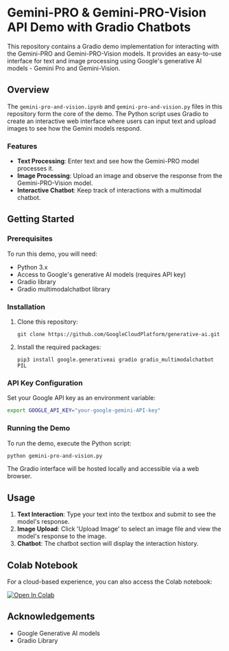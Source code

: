 # Gemini-PRO & Gemini-PRO-Vision API Demo with Gradio Chatbots

This repository contains a Gradio demo implementation for interacting with the Gemini-PRO and Gemini-PRO-Vision models. It provides an easy-to-use interface for text and image processing using Google's generative AI models - Gemini Pro and Gemini-Vision.

## Overview

The `gemini-pro-and-vision.ipynb` and `gemini-pro-and-vision.py` files in this repository form the core of the demo. The Python script uses Gradio to create an interactive web interface where users can input text and upload images to see how the Gemini models respond.

### Features

- **Text Processing**: Enter text and see how the Gemini-PRO model processes it.
- **Image Processing**: Upload an image and observe the response from the Gemini-PRO-Vision model.
- **Interactive Chatbot**: Keep track of interactions with a multimodal chatbot.

## Getting Started

### Prerequisites

To run this demo, you will need:

- Python 3.x
- Access to Google's generative AI models (requires API key)
- Gradio library
- Gradio multimodalchatbot library

### Installation

1. Clone this repository:
   ```
   git clone https://github.com/GoogleCloudPlatform/generative-ai.git
   ```
2. Install the required packages:
   ```
   pip3 install google.generativeai gradio gradio_multimodalchatbot PIL
   ```

### API Key Configuration

Set your Google API key as an environment variable:

```bash
export GOOGLE_API_KEY="your-google-gemini-API-key"
```

### Running the Demo

To run the demo, execute the Python script:

```bash
python gemini-pro-and-vision.py
```

The Gradio interface will be hosted locally and accessible via a web browser.

## Usage

1. **Text Interaction**: Type your text into the textbox and submit to see the model's response.
2. **Image Upload**: Click 'Upload Image' to select an image file and view the model's response to the image.
3. **Chatbot**: The chatbot section will display the interaction history.

## Colab Notebook

For a cloud-based experience, you can also access the Colab notebook:

[![Open In Colab](https://colab.research.google.com/assets/colab-badge.svg)](https://colab.research.google.com/github/yvrjsharma/AI_workflows/blob/main/gemini_pro_and_vision.ipynb)


## Acknowledgements

- Google Generative AI models
- Gradio Library
